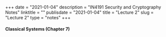+++
date = "2021-01-04"
description = "IN4191 Security and Cryptography Notes"
linktitle = ""
publisdate = "2021-01-04"
title = "Lecture 2"
slug = "Lecture 2"
type = "notes"
+++

#### Classical Systems (Chapter 7)

